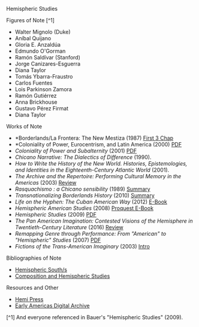 Hemispheric Studies

Figures of Note [^1]
- Walter Mignolo (Duke)
- Aníbal Quijano 
- Gloria E. Anzaldúa
- Edmundo O'Gorman
- Ramón Saldívar (Stanford)
- Jorge Canizares-Esguerra
- Diana Taylor
- Tomás Ybarra-Fraustro
- Carlos Fuentes
- Lois Parkinson Zamora
- Ramón Gutiérrez
- Anna Brickhouse
- Gustavo Pérez Firmat
- Diana Taylor

Works of Note
- *Borderlands/La Frontera: The New Mestiza (1987) [First 3 Chap](http://isites.harvard.edu/fs/docs/icb.topic750550.files/Anzaldua%20-%20Borderlands%20La%20frontera.pdf)
- *Coloniality of Power, Eurocentrism, and Latin America (2000) [PDF](https://www.unc.edu/~aescobar/wan/wanquijano.pdf)
- *Coloniality of Power and Subalternity*  (2001) [PDF](http://waltermignolo.com/wp-content/uploads/2013/03/colonialitypower.pdf)
- *Chicano Narrative: The Dialectics of Difference* (1990).
- *How to Write the History of the New World. Histories, Epistemologies, and Identities in the Eighteenth-Century Atlantic World* (2001).
- *The Archive and the Repertoire: Performing Cultural Memory in the Americas* (2003) [Review](https://muse.jhu.edu/article/193180)
- *Rasquachismo : a Chicano sensibility* (1989) [Summary](https://icaadocs.mfah.org/icaadocs/THEARCHIVE/FullRecord/tabid/88/doc/845510/language/en-US/Default.aspx)
- *Transnationalizing Borderlands History* (2010) [Summary](https://academic.oup.com/whq/article/41/1/27/1915194/Transnationalizing-Borderlands-History1)
- *Life on the Hyphen: The Cuban American Way* (2012) [E-Book](http://pl8cg5fc8w.search.serialssolutions.com/?title=Life+on+the+Hyphen&eisbn=9780292737068&sid=jstor%3Ajstor&genre=book&isbn=9780292735989)
- *Hemispheric American Studies* (2008) [Proquest E-Book](http://ebookcentral.proquest.com.ezproxy1.lib.asu.edu/lib/asulib-ebooks/detail.action?docID=332705)
- *Hemispheric Studies* (2009) [PDF](http://www.coglib.com/~rcordasc/arg/Bauer.pdf)
- *The Pan American Imagination: Contested Visions of the Hemisphere in Twentieth-Century Literature* (2016) [Review](https://academic.oup.com/alh/article/28/3/605/1740604/Hemispheric-Studies-Tomorrow)
- *Remapping Genre through Performance: From "American" to "Hemispheric" Studies* (2007) [PDF](http://www.jstor.org/stable/25501794?seq=1#page_scan_tab_contents)
- *Fictions of the Trans-American Imaginary* (2003) [Intro](https://muse.jhu.edu/article/41064)

Bibliographies of Note
- [Hemispheric South/s](https://hemsouths.english.ucsb.edu/?page_id=51/)
- [Composition and Hemispheric Studies](http://compandhemisphericstudies.qwriting.qc.cuny.edu/bibliography/)

Resources and Other
- [Hemi Press](https://hemi.press/)
- [Early Americas Digital Archive](http://eada.lib.umd.edu/introduction-to-the-archive/)

[^1] And everyone referenced in Bauer's "Hemispheric Studies" (2009).



